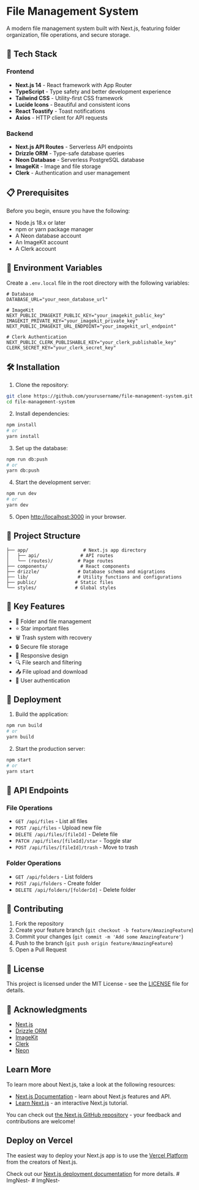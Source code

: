# File Management System

A modern file management system built with Next.js, featuring folder organization, file operations, and secure storage.

## 🚀 Tech Stack

### Frontend
- **Next.js 14** - React framework with App Router
- **TypeScript** - Type safety and better development experience
- **Tailwind CSS** - Utility-first CSS framework
- **Lucide Icons** - Beautiful and consistent icons
- **React Toastify** - Toast notifications
- **Axios** - HTTP client for API requests

### Backend
- **Next.js API Routes** - Serverless API endpoints
- **Drizzle ORM** - Type-safe database queries
- **Neon Database** - Serverless PostgreSQL database
- **ImageKit** - Image and file storage
- **Clerk** - Authentication and user management

## 📋 Prerequisites

Before you begin, ensure you have the following:
- Node.js 18.x or later
- npm or yarn package manager
- A Neon database account
- An ImageKit account
- A Clerk account

## 🔧 Environment Variables

Create a `.env.local` file in the root directory with the following variables:

```env
# Database
DATABASE_URL="your_neon_database_url"

# ImageKit
NEXT_PUBLIC_IMAGEKIT_PUBLIC_KEY="your_imagekit_public_key"
IMAGEKIT_PRIVATE_KEY="your_imagekit_private_key"
NEXT_PUBLIC_IMAGEKIT_URL_ENDPOINT="your_imagekit_url_endpoint"

# Clerk Authentication
NEXT_PUBLIC_CLERK_PUBLISHABLE_KEY="your_clerk_publishable_key"
CLERK_SECRET_KEY="your_clerk_secret_key"
```

## 🛠️ Installation

1. Clone the repository:
```bash
git clone https://github.com/yourusername/file-management-system.git
cd file-management-system
```

2. Install dependencies:
```bash
npm install
# or
yarn install
```

3. Set up the database:
```bash
npm run db:push
# or
yarn db:push
```

4. Start the development server:
```bash
npm run dev
# or
yarn dev
```

5. Open [http://localhost:3000](http://localhost:3000) in your browser.

## 📁 Project Structure

```
├── app/                    # Next.js app directory
│   ├── api/               # API routes
│   └── (routes)/         # Page routes
├── components/            # React components
├── drizzle/              # Database schema and migrations
├── lib/                  # Utility functions and configurations
├── public/              # Static files
└── styles/              # Global styles
```

## 🔑 Key Features

- 📂 Folder and file management
- ⭐ Star important files
- 🗑️ Trash system with recovery
- 🔒 Secure file storage
- 📱 Responsive design
- 🔍 File search and filtering
- 📤 File upload and download
- 👤 User authentication

## 🚀 Deployment

1. Build the application:
```bash
npm run build
# or
yarn build
```

2. Start the production server:
```bash
npm start
# or
yarn start
```

## 📝 API Endpoints

### File Operations
- `GET /api/files` - List all files
- `POST /api/files` - Upload new file
- `DELETE /api/files/[fileId]` - Delete file
- `PATCH /api/files/[fileId]/star` - Toggle star
- `POST /api/files/[fileId]/trash` - Move to trash

### Folder Operations
- `GET /api/folders` - List folders
- `POST /api/folders` - Create folder
- `DELETE /api/folders/[folderId]` - Delete folder

## 🤝 Contributing

1. Fork the repository
2. Create your feature branch (`git checkout -b feature/AmazingFeature`)
3. Commit your changes (`git commit -m 'Add some AmazingFeature'`)
4. Push to the branch (`git push origin feature/AmazingFeature`)
5. Open a Pull Request

## 📄 License

This project is licensed under the MIT License - see the [LICENSE](LICENSE) file for details.

## 🙏 Acknowledgments

- [Next.js](https://nextjs.org/)
- [Drizzle ORM](https://orm.drizzle.team/)
- [ImageKit](https://imagekit.io/)
- [Clerk](https://clerk.dev/)
- [Neon](https://neon.tech/)

## Learn More

To learn more about Next.js, take a look at the following resources:

- [Next.js Documentation](https://nextjs.org/docs) - learn about Next.js features and API.
- [Learn Next.js](https://nextjs.org/learn) - an interactive Next.js tutorial.

You can check out [the Next.js GitHub repository](https://github.com/vercel/next.js) - your feedback and contributions are welcome!

## Deploy on Vercel

The easiest way to deploy your Next.js app is to use the [Vercel Platform](https://vercel.com/new?utm_medium=default-template&filter=next.js&utm_source=create-next-app&utm_campaign=create-next-app-readme) from the creators of Next.js.

Check out our [Next.js deployment documentation](https://nextjs.org/docs/app/building-your-application/deploying) for more details.
#   I m g N e s t - 
 
 #   I m g N e s t - 
 
 